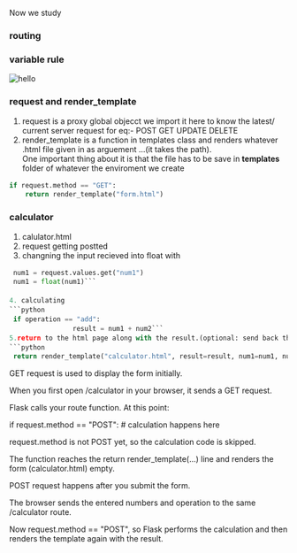 Now we study 
### routing


### variable rule
![hello](assets\${currentFileNameWithouExt}\2025-09-01-19-03-26.png)


### request and render_template 

1. request is a proxy global objecct we import it here to know the latest/ current server request for eq:- POST GET UPDATE DELETE 
2. render_template is a function in templates class and renders whatever .html file given in as arguement ...(it takes the path).</br>
One important thing about it is that the file has to be save in <b>templates</b> folder of whatever the enviroment we create 

```python
if request.method == "GET":
    return render_template("form.html")
```
### calculator 
1. calulator.html 
2. request getting postted 
3. changning the input recieved into float with 
```py
 num1 = request.values.get("num1") 
 num1 = float(num1)```

4. calculating 
```python 
 if operation == "add":
                result = num1 + num2```
5.return to the html page along with the result.(optional: send back the way otherwise since the page will be refreshed there wont be any thing in the boxes )
```python
 return render_template("calculator.html", result=result, num1=num1, num2=num2, operation=operation)

```

GET request is used to display the form initially.

When you first open /calculator in your browser, it sends a GET request.

Flask calls your route function. At this point:

if request.method == "POST":
    # calculation happens here


request.method is not POST yet, so the calculation code is skipped.

The function reaches the return render_template(...) line and renders the form (calculator.html) empty.

POST request happens after you submit the form.

The browser sends the entered numbers and operation to the same /calculator route.

Now request.method == "POST", so Flask performs the calculation and then renders the template again with the result.

